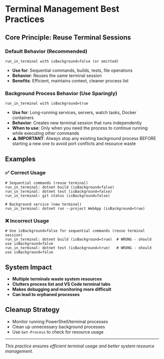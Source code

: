 # Terminal Management Best Practices

## Core Principle: Reuse Terminal Sessions

### Default Behavior (Recommended)
```
run_in_terminal with isBackground=false (or omitted)
```
- **Use for**: Sequential commands, builds, tests, file operations
- **Behavior**: Reuses the same terminal session
- **Benefits**: Efficient, maintains context, cleaner process list

### Background Process Behavior (Use Sparingly)
```
run_in_terminal with isBackground=true
```
- **Use for**: Long-running services, servers, watch tasks, Docker containers
- **Behavior**: Creates new terminal session that runs independently
- **When to use**: Only when you need the process to continue running while executing other commands
- **⚠️ IMPORTANT**: Always stop any existing background process BEFORE starting a new one to avoid port conflicts and resource waste

## Examples

### ✅ Correct Usage
```
# Sequential commands (reuse terminal)
run_in_terminal: dotnet build (isBackground=false)
run_in_terminal: dotnet test (isBackground=false)
run_in_terminal: git status (isBackground=false)

# Background service (new terminal)
run_in_terminal: dotnet run --project WebApp (isBackground=true)
```

### ❌ Incorrect Usage
```
# Use isBackground=false for sequential commands (reuse terminal session)
run_in_terminal: dotnet build (isBackground=true)  # WRONG - should use isBackground=false
run_in_terminal: dotnet test (isBackground=true)   # WRONG - should use isBackground=false
```

## System Impact
- **Multiple terminals waste system resources**
- **Clutters process list and VS Code terminal tabs**
- **Makes debugging and monitoring more difficult**
- **Can lead to orphaned processes**

## Cleanup Strategy
- Monitor running PowerShell/terminal processes
- Clean up unnecessary background processes
- Use `Get-Process` to check for resource usage

---
*This practice ensures efficient terminal usage and better system resource management.*
